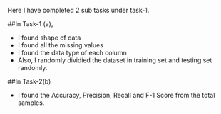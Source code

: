 Here I have completed 2 sub tasks under task-1.

##In Task-1 (a),
- I found shape of data
- I found all the missing values
- I found the data type of each column
- Also, I randomly dividied the dataset in training set and testing set randomly.

##In Task-2(b)
- I found the Accuracy, Precision, Recall and F-1 Score from the total samples.
